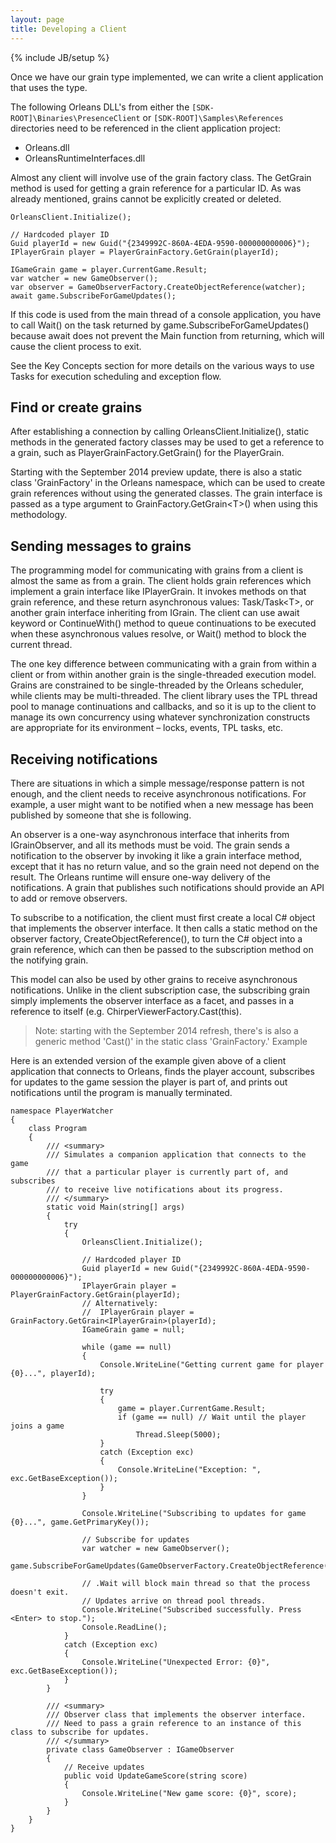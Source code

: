 ```yaml
---
layout: page
title: Developing a Client
---
```

{% include JB/setup %}

Once we have our grain type implemented, we can write a client application that uses the type. 

The following Orleans DLL's from either the `[SDK-ROOT]\Binaries\PresenceClient` or `[SDK-ROOT]\Samples\References` directories need to be referenced in the client application project:

* Orleans.dll 
* OrleansRuntimeInterfaces.dll 

 Almost any client will involve use of the grain factory class. The GetGrain method is used for getting a grain reference for a particular ID. As was already mentioned, grains cannot be explicitly created or deleted.

    OrleansClient.Initialize(); 
  
    // Hardcoded player ID 
    Guid playerId = new Guid("{2349992C-860A-4EDA-9590-000000000006}"); 
    IPlayerGrain player = PlayerGrainFactory.GetGrain(playerId); 
  
    IGameGrain game = player.CurrentGame.Result; 
    var watcher = new GameObserver(); 
    var observer = GameObserverFactory.CreateObjectReference(watcher); 
    await game.SubscribeForGameUpdates(); 


If this code is used from the main thread of a console application, you have to call Wait() on the task returned by game.SubscribeForGameUpdates() because await does not prevent the Main function from returning, which will cause the client process to exit.

See the Key Concepts section for more details on the various ways to use Tasks for execution scheduling and exception flow.

## Find or create grains

After establishing a connection by calling OrleansClient.Initialize(), static methods in the generated factory classes may be used to get a reference to a grain, such as PlayerGrainFactory.GetGrain() for the PlayerGrain.

Starting with the September 2014 preview update, there is also a static class 'GrainFactory' in the Orleans namespace, which can be used to create grain references without using the generated classes. The grain interface is passed as a type argument to GrainFactory.GetGrain&lt;T&gt;() when using this methodology.

## Sending messages to grains

The programming model for communicating with grains from a client is almost the same as from a grain. The client holds grain references which implement a grain interface like IPlayerGrain. It invokes methods on that grain reference, and these return asynchronous values: Task/Task&lt;T&gt;, or another grain interface inheriting from IGrain. The client can use await keyword or ContinueWith() method to queue continuations to be executed when these asynchronous values resolve, or Wait() method to block the current thread. 

The one key difference between communicating with a grain from within a client or from within another grain is the single-threaded execution model. Grains are constrained to be single-threaded by the Orleans scheduler, while clients may be multi-threaded. The client library uses the TPL thread pool to manage continuations and callbacks, and so it is up to the client to manage its own concurrency using whatever synchronization constructs are appropriate for its environment – locks, events, TPL tasks, etc.

## Receiving notifications

There are situations in which a simple message/response pattern is not enough, and the client needs to receive asynchronous notifications. For example, a user might want to be notified when a new message has been published by someone that she is following.

An observer is a one-way asynchronous interface that inherits from IGrainObserver, and all its methods must be void. The grain sends a notification to the observer by invoking it like a grain interface method, except that it has no return value, and so the grain need not depend on the result. The Orleans runtime will ensure one-way delivery of the notifications. A grain that publishes such notifications should provide an API to add or remove observers.

To subscribe to a notification, the client must first create a local C# object that implements the observer interface. It then calls a static method on the observer factory, CreateObjectReference(), to turn the C# object into a grain reference, which can then be passed to the subscription method on the notifying grain.

This model can also be used by other grains to receive asynchronous notifications. Unlike in the client subscription case, the subscribing grain simply implements the observer interface as a facet, and passes in a reference to itself (e.g. ChirperViewerFactory.Cast(this).


> Note: starting with the September 2014 refresh, there's is also a generic method 'Cast<T>()' in the static class 'GrainFactory.'
Example

Here is an extended version of the example given above of a client application that connects to Orleans, finds the player account, subscribes for updates to the game session the player is part of, and prints out notifications until the program is manually terminated.


    namespace PlayerWatcher 
    { 
        class Program 
        { 
            /// <summary> 
            /// Simulates a companion application that connects to the game 
            /// that a particular player is currently part of, and subscribes 
            /// to receive live notifications about its progress. 
            /// </summary> 
            static void Main(string[] args) 
            { 
                try 
                { 
                    OrleansClient.Initialize(); 
      
                    // Hardcoded player ID 
                    Guid playerId = new Guid("{2349992C-860A-4EDA-9590-000000000006}"); 
                    IPlayerGrain player = PlayerGrainFactory.GetGrain(playerId);
                    // Alternatively: 
                    //  IPlayerGrain player = GrainFactory.GetGrain<IPlayerGrain>(playerId);
                    IGameGrain game = null; 
      
                    while (game == null) 
                    { 
                        Console.WriteLine("Getting current game for player {0}...", playerId); 
      
                        try 
                        { 
                            game = player.CurrentGame.Result; 
                            if (game == null) // Wait until the player joins a game 
                                Thread.Sleep(5000); 
                        } 
                        catch (Exception exc) 
                        { 
                            Console.WriteLine("Exception: ", exc.GetBaseException()); 
                        } 
                    } 
      
                    Console.WriteLine("Subscribing to updates for game {0}...", game.GetPrimaryKey()); 
      
                    // Subscribe for updates 
                    var watcher = new GameObserver(); 
                    game.SubscribeForGameUpdates(GameObserverFactory.CreateObjectReference(watcher)).Wait(); 
      
                    // .Wait will block main thread so that the process doesn't exit. 
                    // Updates arrive on thread pool threads. 
                    Console.WriteLine("Subscribed successfully. Press <Enter> to stop."); 
                    Console.ReadLine(); 
                } 
                catch (Exception exc) 
                { 
                    Console.WriteLine("Unexpected Error: {0}", exc.GetBaseException()); 
                } 
            } 
      
            /// <summary> 
            /// Observer class that implements the observer interface. 
            /// Need to pass a grain reference to an instance of this class to subscribe for updates. 
            /// </summary> 
            private class GameObserver : IGameObserver 
            { 
                // Receive updates 
                public void UpdateGameScore(string score) 
                { 
                    Console.WriteLine("New game score: {0}", score); 
                } 
            } 
        } 
    } 
